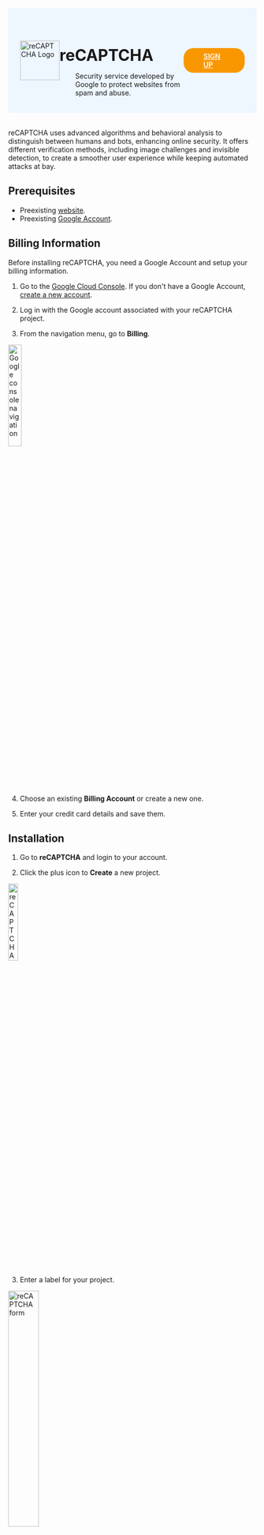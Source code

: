 #

<div class="header">
  <div class="inner">
    <img src="/static/images/logos/recaptcha-logo.png" alt="reCAPTCHA Logo">
    <div>
      <h1>reCAPTCHA</h1>
      <p style="padding-left: 2rem; margin-bottom: 0;">Security service developed by Google to protect websites from spam and abuse.</p>
    </div>
  </div>
  <a href="https://www.google.com/recaptcha/admin" rel="noopener noreferrer" target="_blank" style="background-color: #f99700; color: #fff; padding: .5rem 2.5rem; border-radius: 20px; font-weight: 600; display: inline-flex;">SIGN UP <span style="padding-left: .5rem; display: inline-flex; align-items: center;"><svg xmlns="http://www.w3.org/2000/svg" viewBox="0 0 16 16" width="20" height="20" fill="#fff"><path d="M3.75 2h3.5a.75.75 0 0 1 0 1.5h-3.5a.25.25 0 0 0-.25.25v8.5c0 .138.112.25.25.25h8.5a.25.25 0 0 0 .25-.25v-3.5a.75.75 0 0 1 1.5 0v3.5A1.75 1.75 0 0 1 12.25 14h-8.5A1.75 1.75 0 0 1 2 12.25v-8.5C2 2.784 2.784 2 3.75 2Zm6.854-1h4.146a.25.25 0 0 1 .25.25v4.146a.25.25 0 0 1-.427.177L13.03 4.03 9.28 7.78a.751.751 0 0 1-1.042-.018.751.751 0 0 1-.018-1.042l3.75-3.75-1.543-1.543A.25.25 0 0 1 10.604 1Z"></path></svg></span></a>
</div>

reCAPTCHA uses advanced algorithms and behavioral analysis to distinguish between humans and bots, enhancing online security. It offers different verification methods, including image challenges and invisible detection, to create a smoother user experience while keeping automated attacks at bay.

## Prerequisites
- Preexisting [website](https://cms.solodev.net/workspace/websites/).
- Preexisting [Google Account](https://accounts.google.com/).

## Billing Information

Before installing reCAPTCHA, you need a Google Account and setup your billing information.

1. Go to the [Google Cloud Console](https://console.cloud.google.com/). If you don't have a Google Account, [create a new account](https://accounts.google.com/signup).

2. Log in with the Google account associated with your reCAPTCHA project.

3. From the navigation menu, go to **Billing**.

<p><img src="/static/images/recaptcha/billing-nav.jpg" alt="Google console navigation" style="width: 23%;"></p>

4. Choose an existing **Billing Account** or create a new one.

5. Enter your credit card details and save them.

## Installation

1. Go to **reCAPTCHA** and login to your account.

2. Click the plus icon to **Create** a new project.

<p><img src="/static/images/recaptcha/recaptcha-create.jpg" alt="reCAPTCHA create" style="width: 20%;"></p>

3. Enter a label for your project.

<p><img src="/static/images/recaptcha/recaptcha-project-form.jpg" alt="reCAPTCHA form" style="width: 35%;"></p>

4. Select **"Score Based (v3)"** as the reCAPTCHA type.

5. Add your domain under **"Domain"**.

6. Click <span class="text-blue">**Submit**</span>.

### Site and Secret Keys

1. On the next screen, copy and save the **Site Key** and **Secret Key** for future use.

<p><img src="/static/images/recaptcha/recaptcha-keys.jpg" alt="reCAPTCHA keys" style="width: 50%;"></p>

### Setup on CMS

{% tabs %}

{% tab title="CMS Settings" %}

1. Log in to **Solodev CMS**.

<img src="/static/images/quickstart/login-screen.jpg" alt="Solodev CMS Login Screen" style="width: 50%;">

2. From the left navigation, go to **Settings** and then **Config**.

<img src="/static/images/recaptcha/solodev-config-left-nav.jpg" alt="Solodev CMS Config Left Nav" style="width: 14%; margin-bottom: 1rem;">

3. Open the **Google** Accordion.

<img src="/static/images/recaptcha/solodev-recaptcha-keys.jpg" alt="Solodev CMS Config reCAPTCHA" style="width: 90%; margin-bottom: 1rem;">

4. Paste the **Site** and **Secret Keys** you previously received.

5. Click <span class="text-blue">**Submit**</span>.

{% endtab %}

{% tab title="CMS Form" %}

To enable reCAPTCHA on your form:

1. Go to the form you want to enable reCAPTCHA.

2. Click **Modify** on the actions bar.

<img src="/static/images/recaptcha/solodev-form-modify.jpg" alt="Solodev CMS Form Modify" style="width: 60%; margin-bottom: 1rem;">

3. On the Modify modal, open the Advanced Accordion.

4. Click the **"Enable reCAPTCHA"** checkbox.

<img src="/static/images/recaptcha/solodev-form-modify-advanced.jpg" alt="Solodev CMS Form Modify Advanced" style="width: 50%; margin-bottom: 1rem; display: block;">

5. Click <span class="text-blue">**Submit**</span>.

6. Go to your form code and add the following shortcode:

```js
[recaptcha id="1"]
```

!!!Note:
Update the ID number with your ID form.
!!!

{% endtab %}

{% endtabs %}

<style>
  /* Headers */
  .header {
    display: flex;
    align-items: center;
    justify-content: space-between;
    padding: 2rem 1.5rem;
    margin-bottom: 2rem;
    background-color: #eef6ff;
  }
  .header .inner {
    display: flex;
    align-items: center;
    justify-content: start;
  }
  .header img {
    width: 80px;
  }
  .header h1 {
    margin-left: 0;
    font-size: 2rem;
    margin-bottom: 0.25rem;
  }
  .header p {
    padding-left: 2rem;
    margin-bottom: 0;
  }
</style>